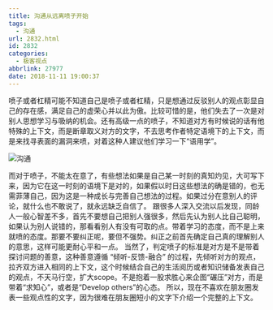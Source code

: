 ```yaml
---
title: 沟通从远离喷子开始
tags:
  - 沟通
url: 2832.html
id: 2832
categories:
  - 极客视点
abbrlink: 27977
date: 2018-11-11 19:00:37
---
```


喷子或者杠精可能不知道自己是喷子或者杠精，只是想通过反驳别人的观点彰显自己的存在感，满足自己的虚荣心并以此为傲。比较可惜的是，他们失去了一次是对别人思想学习与吸纳的机会。还有高级一点的喷子，不知道对方有时候说的话有他特殊的上下文，而是断章取义对方的文字，不去思考作者特定语境下的上下文，而是来找寻表面的漏洞来喷，对着这种人建议他们学习一下“语用学”。

![沟通](https://baiyuan.wang/wp-content/uploads/2019/02/20190222075700118.jpg "沟通")

而对于喷子，不能太在意了，有些想法如果是自己某一时刻的真知灼见，大可写下来，因为它在这一时刻的语境下是对的，如果假以时日这些想法的确是错的，也无需菲薄自己，因为这是一种成长与完善自己想法的过程。如果过分在意别人的评论，就什么也不敢说了，就永远缺乏自信了。 跟很多人深入交流以后发现，同龄人一般心智差不多，首先不要想自己把别人强很多，然后先认为别人比自己聪明，如果认为别人说错的，那看看别人有没有可取的点。带着学习的态度，而不是上来就喷的态度。那要不要纠正呢，要但不强势。纠正之前首先确定自己真的理解别人的意思，这样可能更耐心平和一点。 当然了，判定喷子的标准是对方是不是带着探讨问题的善意，这种善意遵循 “倾听-反馈-融合” 的过程，先倾听对方的观点，拉齐双方进入相同的上下文，这个时候结合自己的生活阅历或者知识储备发表自己的观点，不天马行空，扩大scope。不是抱着一股求胜心来企图“碾压”对方，而是带着“求知心”，或者是“Develop others”的心态。 所以，现在不喜欢在朋友圈发表一些观点性的文字，因为很难在朋友圈短小的文字下介绍一个完整的上下文。